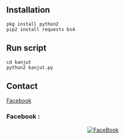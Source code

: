 ## Installation
```
pkg install python2
pip2 install requests bs4
```

## Run script
```
cd kanjut
python2 kanjut.py
```

## Contact
[Facebook](https://www.facebook.com/EX.MAFIA.BOYS)

### Facebook :
<p align="center"> 
<a href="https://www.facebook.com/ERROR.NIHON"><img title="FaceBook" src="https://img.shields.io/badge/FB-Hasnain Islam Nihon-lightgrey?style=for-the-badge&logo=facebook"></a>
</p>
